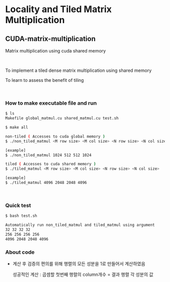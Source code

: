 # Locality and Tiled Matrix Multiplication

## CUDA-matrix-multiplication
Matrix multiplication using cuda shared memory

&nbsp;

To implement a tiled dense matrix multiplication using shared memory

To learn to assess the benefit of tiling

&nbsp;

### How to make executable file and run

```bash
$ ls
Makefile global_matmul.cu shared_matmul.cu test.sh

$ make all

non-tiled ( Accesses to cuda global memory )
$ ./non_tiled_matmul <M row size> <M col size> <N row size> <N col size>

[example]
$ ./non_tiled_matmul 1024 512 512 1024

tiled ( Accesses to cuda shared memory )
$ ./tiled_matmul <M row size> <M col size> <N row size> <N col size>

[example]
$ ./tiled_matmul 4096 2048 2048 4096
```

&nbsp;

### Quick test

```bash
$ bash test.sh

Automatically run non_tiled_matmul and tiled_matmul using argument 
32 32 32 32
256 256 256 256
4096 2048 2048 4096
```



### About code

- 계산 후 검증의 편의를 위해 행렬의 모든 성분을 1로 만들어서 계산하였음

  성공적인 계산 : 곱셈할 첫번째 행렬의 column개수 = 결과 행렬 각 성분의 값
